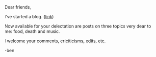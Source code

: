 Dear friends,

I've started a blog. ([link](etymology.github.io)) 

Now available for your delectation are posts on three topics very dear to me: food, death and music.

I welcome your comments, criciticisms, edits, etc.

-ben

